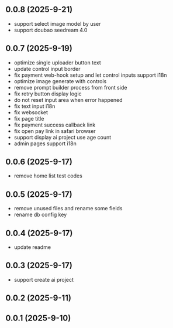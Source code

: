 ## 0.0.8 (2025-9-21)

- support select image model by user
- support doubao seedream 4.0

## 0.0.7 (2025-9-19)

- optimize single uploader button text
- update control input border
- fix payment web-hook setup and let control inputs support i18n
- optimize image generate with controls
- remove prompt builder process from front side
- fix retry button display logic
- do not reset input area when error happened
- fix text input i18n
- fix websocket
- fix page title
- fix payment success callback link
- fix open pay link in safari browser
- support display ai project use age count
- admin pages support i18n

## 0.0.6 (2025-9-17)

- remove home list test codes

## 0.0.5 (2025-9-17)

- remove unused files and rename some fields
- rename db config key

## 0.0.4 (2025-9-17)

- update readme

## 0.0.3 (2025-9-17)

- support create ai project

## 0.0.2 (2025-9-11)

## 0.0.1 (2025-9-10)
